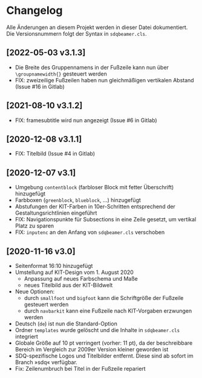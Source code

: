 # Changelog
Alle Änderungen an diesem Projekt werden in dieser Datei dokumentiert.
Die Versionsnummern folgt der Syntax in `sdqbeamer.cls`.

## [2022-05-03 v3.1.3]
- Die Breite des Gruppennamens in der Fußzeile kann nun über `\groupnamewidth{}` gesteuert werden
- FIX: zweizeilige Fußzeilen haben nun gleichmäßigen vertikalen Abstand (Issue #16 in Gitlab)

## [2021-08-10 v3.1.2]
- FIX: framesubtitle wird nun angezeigt (Issue #6 in Gitlab)

## [2020-12-08 v3.1.1]
- FIX: Titelbild (Issue #4 in Gitlab)

## [2020-12-07 v3.1]
- Umgebung ``contentblock`` (farbloser Block mit fetter Überschrift) hinzugefügt
- Farbboxen (``greenblock``, ``blueblock``, …) hinzugefügt
- Abstufungen der KIT-Farben in 10er-Schritten entsprechend der Gestaltungsrichtlinien eingeführt
- FIX: Navigationspunkte für Subsections in eine Zeile gesetzt, um vertikal Platz zu sparen
- FIX: ``inputenc`` an den Anfang von ``sdqbeamer.cls`` verschoben

## [2020-11-16 v3.0]
- Seitenformat 16:10 hinzugefügt
- Umstellung auf KIT-Design vom 1. August 2020
    - Anpassung auf neues Farbschema und Maße
    - neues Titelbild aus der KIT-Bildwelt
- Neue Optionen:
    - durch `smallfoot` und `bigfoot` kann die Schriftgröße der Fußzeile gesteuert werden
    - durch `navbarkit` kann eine Fußzeile nach KIT-Vorgaben erzwungen werden
- Deutsch (`de`) ist nun die Standard-Option
- Ordner `templates` wurde gelöscht und die Inhalte in `sdqbeamer.cls` integriert
- Globale Größe auf 10 pt verringert (vorher: 11 pt), da der beschreibbare Bereich im Vergleich zur 2009er Version kleiner geworden ist
- SDQ-spezifische Logos und Titelbilder entfernt. Diese sind ab sofort im Branch »sdq« verfügbar.
- Fix: Zeilenumbruch bei Titel in der Fußzeile repariert